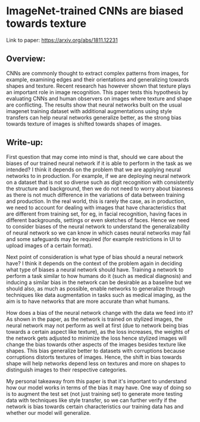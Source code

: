 # ImageNet-trained CNNs are biased towards texture

Link to paper: https://arxiv.org/abs/1811.12231

## Overview:
CNNs are commonly thought to extract complex patterns from images, for example, examining edges and their orientations and generalizing towards shapes and texture. Recent research has however shown that texture plays an important role in image recognition. This paper tests this hypothesis by evaluating CNNs and human observers on images where texture and shape are conflicting. The results show that neural networks built on the usual imagenet training dataset with additional augmentations using style transfers can help neural networks generalize better, as the strong bias towards texture of images is shifted towards shapes of images.


## Write-up:
First question that may come into mind is that, should we care about the biases of our trained neural network if it is able to perform in the task as we intended? I think it depends on the problem that we are applying neural networks to in production. For example, if we are deploying neural network on a dataset that is not so diverse such as digit recognition with consistently the structure and background, then we do not need to worry about biasness as there is not much difference in the variations of data between training and production. In the real world, this is rarely the case, as in production, we need to account for dealing with images that have characteristics that are different from training set, for eg, in facial recognition, having faces in different backgrounds, settings or even sketches of faces. Hence we need to consider biases of the neural network to understand the generalizability of neural network so we can know in which cases neural networks may fail and some safeguards may be required (for example restrictions in UI to upload images of a certain format).

Next point of consideration is what type of bias should a neural network have? I think it depends on the context of the problem again in deciding what type of biases a neural network should have. Training a network to perform a task similar to how humans do it (such as medical diagnosis) and inducing a similar bias in the network can be desirable as a baseline but we should also, as much as possible, enable networks to generalize through techniques like data augmentation in tasks such as medical imaging, as the aim is to have networks that are more accurate than what humans.

How does a bias of the neural network change with the data we feed into it? As shown in the paper, as the network is trained on stylized images, the neural network may not perform as well at first (due to network being bias towards a certain aspect like texture), as the loss increases, the weights of the network gets adjusted to minimize the loss hence stylized images will change the bias towards other aspects of the images besides texture like shapes. This bias generalize better to datasets with corruptions because corruptions distorts textures of images. Hence, the shift in bias towards shape will help networks depend less on textures and more on shapes to distinguish images to their respective categories.

My personal takeaway from this paper is that it's important to understand how our model works in terms of the bias it may have. One way of doing so is to augment the test set (not just training set) to generate more testing data with techniques like style transfer, so we can further verify if the network is bias towards certain characteristics our training data has and whether our model will generalize.